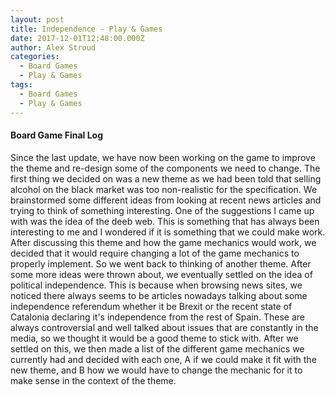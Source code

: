 ```yaml
---
layout: post
title: Independence - Play & Games
date: 2017-12-01T12:48:00.000Z
author: Alex Stroud
categories:
  - Board Games
  - Play & Games
tags:
  - Board Games
  - Play & Games
---
```


#### Board Game Final Log
Since the last update, we have now been working on the game to improve the theme and re-design some of the components we need to change. The first thing we decided on was a new theme as we had been told that selling alcohol on the black market was too non-realistic for the specification. We brainstormed some different ideas from looking at recent news articles and trying to think of something interesting. One of the suggestions I came up with was the idea of the deeb web. This is something that has always been interesting to me and I wondered if it is something that we could make work. After discussing this theme and how the game mechanics would work, we decided that it would require changing a lot of the game mechanics to properly implement. So we went back to thinking of another theme. After some more ideas were thrown about, we eventually settled on the idea of political independence. This is because when browsing news sites, we noticed there always seems to be articles nowadays talking about some independence referendum whether it be Brexit or the recent state of Catalonia declaring it's independence from the rest of Spain. These are always controversial and well talked about issues that are constantly in the media, so we thought it would be a good theme to stick with. After we settled on this, we then made a list of the different game mechanics we currently had and decided with each one, A if we could make it fit with the new theme, and B how we would have to change the mechanic for it to make sense in the context of the theme.
